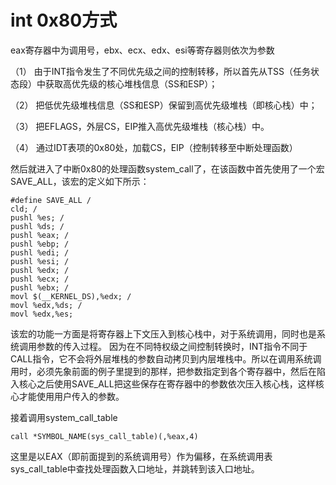 # int 0x80方式

eax寄存器中为调用号，ebx、ecx、edx、esi等寄存器则依次为参数

（1） 由于INT指令发生了不同优先级之间的控制转移，所以首先从TSS（任务状态段）中获取高优先级的核心堆栈信息（SS和ESP）； 

（2） 把低优先级堆栈信息（SS和ESP）保留到高优先级堆栈（即核心栈）中； 

（3） 把EFLAGS，外层CS，EIP推入高优先级堆栈（核心栈）中。 

（4） 通过IDT表项的0x80处，加载CS，EIP（控制转移至中断处理函数）

然后就进入了中断0x80的处理函数system_call了，在该函数中首先使用了一个宏SAVE_ALL，该宏的定义如下所示：

```
#define SAVE_ALL / 
cld; / 
pushl %es; / 
pushl %ds; / 
pushl %eax; / 
pushl %ebp; / 
pushl %edi; / 
pushl %esi; / 
pushl %edx; / 
pushl %ecx; / 
pushl %ebx; / 
movl $(__KERNEL_DS),%edx; / 
movl %edx,%ds; / 
movl %edx,%es; 
```
该宏的功能一方面是将寄存器上下文压入到核心栈中，对于系统调用，同时也是系统调用参数的传入过程。
因为在不同特权级之间控制转换时，INT指令不同于CALL指令，它不会将外层堆栈的参数自动拷贝到内层堆栈中。所以在调用系统调用时，必须先象前面的例子里提到的那样，把参数指定到各个寄存器中，然后在陷入核心之后使用SAVE_ALL把这些保存在寄存器中的参数依次压入核心栈，这样核心才能使用用户传入的参数。  

接着调用system_call_table

	call *SYMBOL_NAME(sys_call_table)(,%eax,4) 

这里是以EAX（即前面提到的系统调用号）作为偏移，在系统调用表sys_call_table中查找处理函数入口地址，并跳转到该入口地址。 